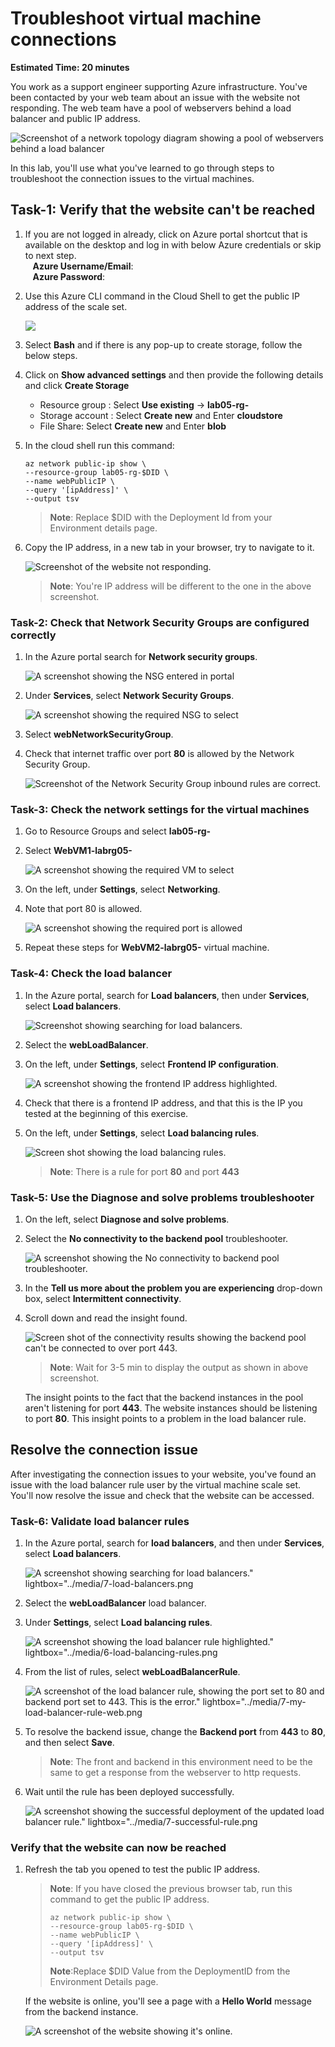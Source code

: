 # Troubleshoot virtual machine connections

**Estimated Time: 20 minutes**

You work as a support engineer supporting Azure infrastructure. You've been contacted by your web team about an issue with the website not responding. The web team have a pool of webservers behind a load balancer and public IP address.

![Screenshot of a network topology diagram showing a pool of webservers behind a load balancer](../media/Az-720-5-0topology.png)

In this lab, you'll use what you've learned to go through steps to troubleshoot the connection issues to the virtual machines.

## Task-1: Verify that the website can't be reached

1. If you are not logged in already, click on Azure portal shortcut that is available on the desktop and log in with below Azure credentials or skip to next step.\
   **Azure Username/Email**: <inject key="AzureAdUserEmail"></inject>\
   **Azure Password**: <inject key="AzureAdUserPassword"></inject>

1. Use this Azure CLI command in the Cloud Shell to get the public IP address of the scale set.

    ![](../media/Az-720-1bash.png)

1. Select **Bash** and if there is any pop-up to create storage, follow the below steps.

1. Click on **Show advanced settings** and then provide the following details and click **Create Storage**

   * Resource group : Select **Use existing** -> **lab05-rg-<inject key="DeploymentID" enableCopy="false"/>**
   * Storage account : Select **Create new** and Enter **cloudstore<inject key="DeploymentID" enableCopy="false"/>**
   * File Share: Select **Create new** and Enter **blob**


1. In the cloud shell run this command:

    ```
    az network public-ip show \
    --resource-group lab05-rg-$DID \
    --name webPublicIP \
    --query '[ipAddress]' \
    --output tsv
    ```
    >**Note**: Replace $DID with the Deployment Id from your Environment details page.

1. Copy the IP address, in a new tab in your browser, try to navigate to it.

    ![Screenshot of the website not responding.](../media/az720-5-2ip.png)

    >**Note**: You're IP address will be different to the one in the above screenshot.

### Task-2: Check that Network Security Groups are configured correctly

1. In the Azure portal search for **Network security groups**.

   ![A screenshot showing the NSG entered in portal](../media/Az-720-5-3.png)

1. Under **Services**, select **Network Security Groups**.

    ![A screenshot showing the required NSG to select](../media/az-720-5-2-2.png)

1. Select **webNetworkSecurityGroup**.

1. Check that internet traffic over port **80** is allowed by the Network Security Group.

    ![Screenshot of the Network Security Group inbound rules are correct.](../media/Az-720-5-5.png)

### Task-3: Check the network settings for the virtual machines

1. Go to Resource Groups and select **lab05-rg-<inject key="DeploymentID" enableCopy="false"/>**

1. Select **WebVM1-labrg05-<inject key="DeploymentID" enableCopy="false"/>**

   ![A screenshot showing the required VM to select](../media/Az-720-5-6.png)

1. On the left, under **Settings**, select **Networking**.

1. Note that port 80 is allowed.

   ![A screenshot showing the required port is allowed](../media/Az-720-5-7n1.png)

1. Repeat these steps for **WebVM2-labrg05-<inject key="DeploymentID" enableCopy="false"/>** virtual machine.

### Task-4: Check the load balancer

1. In the Azure portal, search for **Load balancers**, then under **Services**, select **Load balancers**.

    ![Screenshot showing searching for load balancers.](../media/Az-720-5-7n.png)

1. Select the **webLoadBalancer**.

1. On the left, under **Settings**, select **Frontend IP configuration**.

   ![A screenshot showing  the frontend IP address highlighted.](../media/Az-720-5-8.png)

1. Check that there is a frontend IP address, and that this is the IP you tested at the beginning of this exercise.

1. On the left, under **Settings**, select **Load balancing rules**.

   ![Screen shot showing the load balancing rules.](../media/Az-720-5-9.png)

   >**Note**:
   > There is a rule for port **80** and port **443**

### Task-5: Use the Diagnose and solve problems troubleshooter

1. On the left, select **Diagnose and solve problems**.

1. Select the **No connectivity to the backend pool** troubleshooter.

   ![A screenshot showing the No connectivity to backend pool troubleshooter.](../media/Az-720-5-10.png)

1. In the **Tell us more about the problem you are experiencing** drop-down box, select **Intermittent connectivity**.

1. Scroll down and read the insight found.

    ![Screen shot of the connectivity results showing the backend pool can't be connected to over port 443.](../media/Az-720-5-11.png)
    
    >**Note**: Wait for 3-5 min to display the output as shown in above screenshot. 

    The insight points to the fact that the backend instances in the pool aren't listening for port **443**. The website instances should be listening to port **80**. This insight points to a problem in the load balancer rule.

## Resolve the connection issue

After investigating the connection issues to your website, you've found an issue with the load balancer rule user by the virtual machine scale set. You'll now resolve the issue and check that the website can be accessed.

### Task-6: Validate load balancer rules

1. In the Azure portal, search for **load balancers**, and then under **Services**, select **Load balancers**.

   ![A screenshot showing searching for load balancers." lightbox="../media/7-load-balancers.png](../media/Az-720-5-7n.png)

1. Select the **webLoadBalancer** load balancer.

1. Under **Settings**, select **Load balancing rules**.

   ![A screenshot showing the load balancer rule highlighted." lightbox="../media/6-load-balancing-rules.png](../media/Az-720-5-12.png)

1. From the list of rules, select **webLoadBalancerRule**.

   ![A screenshot of the load balancer rule, showing the port set to 80 and backend port set to 443. This is the error." lightbox="../media/7-my-load-balancer-rule-web.png](../media/Az-720-5-13.png)

1. To resolve the backend issue, change the **Backend port** from **443** to **80**, and then select **Save**.

    >**Note**:
    > The front and backend in this environment need to be the same to get a response from the webserver to http requests.

1. Wait until the rule has been deployed successfully.

    ![A screenshot showing the successful deployment of the updated load balancer rule." lightbox="../media/7-successful-rule.png](../media/az-720-5-4-2.png)

### Verify that the website can now be reached

1. Refresh the tab you opened to test the public IP address.

    >**Note**:
    > If you have closed the previous browser tab, run this command to get the public IP address.
    >
    > ```
    > az network public-ip show \
    > --resource-group lab05-rg-$DID \
    > --name webPublicIP \
    > --query '[ipAddress]' \
    > --output tsv
    > ```
    >**Note**:Replace $DID Value from the DeploymentID from the Environment Details page.

    If the website is online, you'll see a page with a **Hello World** message from the backend instance.

    ![A screenshot of the website showing it's online.](../media/Az-720-5-15.png)


